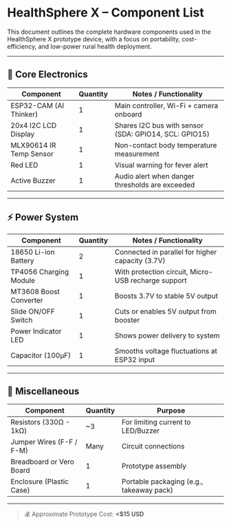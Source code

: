 # HealthSphere X – Component List

This document outlines the complete hardware components used in the HealthSphere X prototype device, with a focus on portability, cost-efficiency, and low-power rural health deployment.

---

## 🔧 Core Electronics

| Component                     | Quantity | Notes / Functionality                                 |
|------------------------------|----------|--------------------------------------------------------|
| ESP32-CAM (AI Thinker)       | 1        | Main controller, Wi-Fi + camera onboard               |
| 20x4 I2C LCD Display         | 1        | Shares I2C bus with sensor (SDA: GPIO14, SCL: GPIO15) |
| MLX90614 IR Temp Sensor      | 1        | Non-contact body temperature measurement              |
| Red LED                      | 1        | Visual warning for fever alert                        |
| Active Buzzer                | 1        | Audio alert when danger thresholds are exceeded       |

---

## ⚡ Power System

| Component                 | Quantity | Notes / Functionality                                |
|---------------------------|----------|-------------------------------------------------------|
| 18650 Li-ion Battery      | 2        | Connected in parallel for higher capacity (3.7V)     |
| TP4056 Charging Module    | 1        | With protection circuit, Micro-USB recharge support  |
| MT3608 Boost Converter    | 1        | Boosts 3.7V to stable 5V output                      |
| Slide ON/OFF Switch       | 1        | Cuts or enables 5V output from booster               |
| Power Indicator LED       | 1        | Shows power delivery to system                       |
| Capacitor (100µF)         | 1        | Smooths voltage fluctuations at ESP32 input          |

---

## 🧰 Miscellaneous

| Component                | Quantity | Purpose                                      |
|--------------------------|----------|----------------------------------------------|
| Resistors (330Ω - 1kΩ)   | ~3       | For limiting current to LED/Buzzer           |
| Jumper Wires (F-F / F-M) | Many     | Circuit connections                          |
| Breadboard or Vero Board | 1        | Prototype assembly                           |
| Enclosure (Plastic Case) | 1        | Portable packaging (e.g., takeaway pack)     |

---

> 💰 Approximate Prototype Cost: **<$15 USD**
